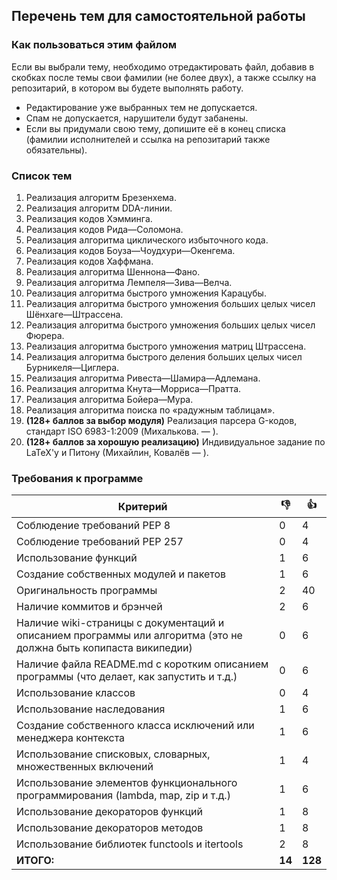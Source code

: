 ## Перечень тем для самостоятельной работы

### Как пользоваться этим файлом

Если вы выбрали тему, необходимо отредактировать файл, добавив в скобках после темы свои фамилии (не более двух), а также ссылку на репозитарий, в котором вы будете выполнять работу.
* Редактирование уже выбранных тем не допускается.
* Спам не допускается, нарушители будут забанены.
* Если вы придумали свою тему, допишите её в конец списка (фамилии исполнителей и ссылка на репозитарий также обязательны).
 
### Список тем

1. Реализация алгоритм Брезенхема.
2. Реализация алгоритм DDA-линии.
3. Реализация кодов Хэмминга.
4. Реализация кодов Рида—Соломона.
5. Реализация алгоритма циклического избыточного кода.
6. Реализация кодов Боуза—Чоудхури—Окенгема.
7. Реализация кодов Хаффмана.
8. Реализация алгоритма Шеннона—Фано.
9. Реализация алгоритма Лемпеля—Зива—Велча.
10. Реализация алгоритма быстрого умножения Карацубы.
11. Реализация алгоритма быстрого умножения больших целых чисел Шёнхаге—Штрассена.
12. Реализация алгоритма быстрого умножения больших целых чисел Фюрера.
13. Реализация алгоритма быстрого умножения матриц Штрассена.
14. Реализация алгоритма быстрого деления больших целых чисел Бурникеля—Циглера.
15. Реализация алгоритма Ривеста—Шамира—Адлемана.
16. Реализация алгоритма Кнута—Морриса—Пратта.
17. Реализация алгоритма Бойера—Мура.
18. Реализация алгоритма поиска по «радужным таблицам».
19. **(128+ баллов за выбор модуля)** Реализация парсера G-кодов, стандарт ISO 6983-1:2009 (Михалькова. — ).
20. **(128+ баллов за хорошую реализацию)** Индивидуальное задание по LaTeX'у и Питону (Михайлин, Ковалёв — ).

### Требования к программе

Критерий      | :-1: | :+1: 
------------- | -----|-------
Соблюдение требований PEP 8 | 0 | 4
Соблюдение требований PEP 257 | 0 | 4
Использование функций | 1 | 6
Создание собственных модулей и пакетов | 1 | 6
Оригинальность программы | 2 | 40
Наличие коммитов и брэнчей | 2 | 6
Наличие wiki-страницы с документаций и описанием программы или алгоритма (это не должна быть копипаста википедии) | 0 | 6
Наличие файла README.md с коротким описанием программы (что делает, как запустить и т.д.) | 0 | 6
Использование классов | 0 | 4
Использование наследования | 1 | 6
Создание собственного класса исключений или менеджера контекста | 1 | 6
Использование списковых, словарных, множественных включений | 1 | 4
Использование элементов функционального программирования (lambda, map, zip и т.д.) | 1 | 6
Использование декораторов функций | 1 | 8
Использование декораторов методов | 1 | 8
Использование библиотек functools и itertools | 2 | 8
**ИТОГО:** | **14** | **128**
